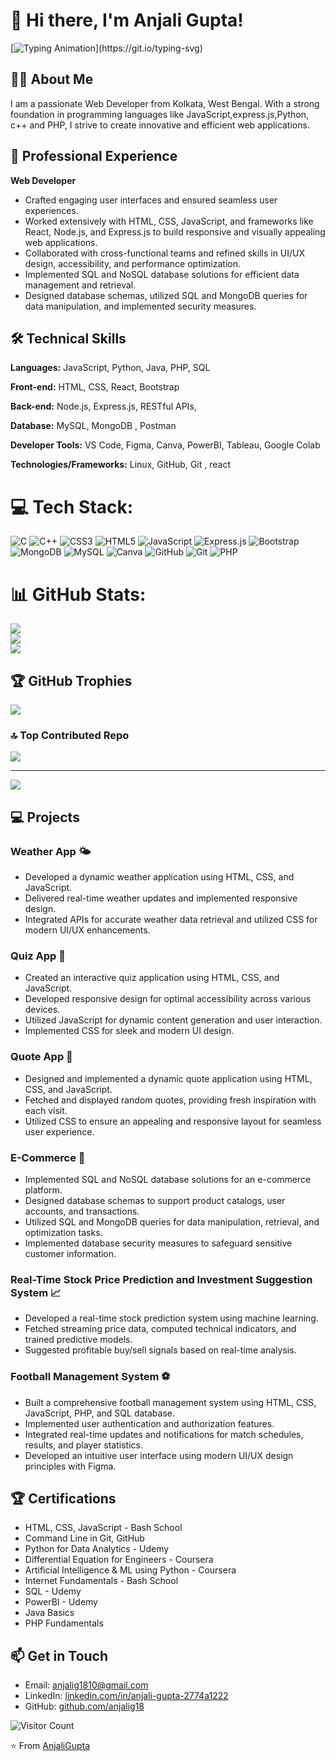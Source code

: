# 👋 Hi there, I'm Anjali Gupta!

[![Typing Animation](https://readme-typing-svg.demolab.com?font=Fira+Code&pause=1000&color=7F16F7&width=435&lines=Welcome+to+my+GitHub+Profile!)](https://git.io/typing-svg)

## 👩‍💻 About Me

I am a passionate  Web Developer from Kolkata, West Bengal. With a strong foundation in programming languages like JavaScript,express.js,Python, c++ and PHP, I strive to create innovative and efficient web applications.

## 💼 Professional Experience

**Web Developer** 
- Crafted engaging user interfaces and ensured seamless user experiences.
- Worked extensively with HTML, CSS, JavaScript, and frameworks like React, Node.js, and Express.js to build responsive and visually appealing web applications.
- Collaborated with cross-functional teams and refined skills in UI/UX design, accessibility, and performance optimization.
- Implemented SQL and NoSQL database solutions for efficient data management and retrieval.
- Designed database schemas, utilized SQL and MongoDB queries for data manipulation, and implemented security measures.

## 🛠️ Technical Skills

**Languages:** JavaScript, Python, Java, PHP, SQL

**Front-end:** HTML, CSS, React, Bootstrap

**Back-end:** Node.js, Express.js, RESTful APIs,

**Database:** MySQL, MongoDB , Postman

**Developer Tools:** VS Code, Figma, Canva, PowerBI, Tableau, Google Colab

**Technologies/Frameworks:** Linux, GitHub, Git , react



# 💻 Tech Stack:
![C](https://img.shields.io/badge/c-%2300599C.svg?style=plastic&logo=c&logoColor=white) ![C++](https://img.shields.io/badge/c++-%2300599C.svg?style=plastic&logo=c%2B%2B&logoColor=white) ![CSS3](https://img.shields.io/badge/css3-%231572B6.svg?style=plastic&logo=css3&logoColor=white) ![HTML5](https://img.shields.io/badge/html5-%23E34F26.svg?style=plastic&logo=html5&logoColor=white) ![JavaScript](https://img.shields.io/badge/javascript-%23323330.svg?style=plastic&logo=javascript&logoColor=%23F7DF1E) ![Express.js](https://img.shields.io/badge/express.js-%23404d59.svg?style=plastic&logo=express&logoColor=%2361DAFB) ![Bootstrap](https://img.shields.io/badge/bootstrap-%238511FA.svg?style=plastic&logo=bootstrap&logoColor=white) ![MongoDB](https://img.shields.io/badge/MongoDB-%234ea94b.svg?style=plastic&logo=mongodb&logoColor=white) ![MySQL](https://img.shields.io/badge/mysql-4479A1.svg?style=plastic&logo=mysql&logoColor=white) ![Canva](https://img.shields.io/badge/Canva-%2300C4CC.svg?style=plastic&logo=Canva&logoColor=white) ![GitHub](https://img.shields.io/badge/github-%23121011.svg?style=plastic&logo=github&logoColor=white) ![Git](https://img.shields.io/badge/git-%23F05033.svg?style=plastic&logo=git&logoColor=white) ![PHP](https://img.shields.io/badge/php-%23777BB4.svg?style=plastic&logo=php&logoColor=white)
# 📊 GitHub Stats:
![](https://github-readme-stats.vercel.app/api?username=anjalig18&theme=onedark&hide_border=false&include_all_commits=true&count_private=true)<br/>
![](https://github-readme-streak-stats.herokuapp.com/?user=anjalig18&theme=onedark&hide_border=false)<br/>
![](https://github-readme-stats.vercel.app/api/top-langs/?username=anjalig18&theme=onedark&hide_border=false&include_all_commits=true&count_private=true&layout=compact)

## 🏆 GitHub Trophies
![](https://github-profile-trophy.vercel.app/?username=anjalig18&theme=radical&no-frame=false&no-bg=true&margin-w=4)

### 🔝 Top Contributed Repo
![](https://github-contributor-stats.vercel.app/api?username=anjalig18&limit=5&theme=dark&combine_all_yearly_contributions=true)

---
[![](https://visitcount.itsvg.in/api?id=anjalig18&icon=0&color=0)](https://visitcount.itsvg.in)

<!-- Proudly created with GPRM ( https://gprm.itsvg.in ) -->


## 💻 Projects

### Weather App 🌤️
- Developed a dynamic weather application using HTML, CSS, and JavaScript.
- Delivered real-time weather updates and implemented responsive design.
- Integrated APIs for accurate weather data retrieval and utilized CSS for modern UI/UX enhancements.

### Quiz App 🤔
- Created an interactive quiz application using HTML, CSS, and JavaScript.
- Developed responsive design for optimal accessibility across various devices.
- Utilized JavaScript for dynamic content generation and user interaction.
- Implemented CSS for sleek and modern UI design.

### Quote App 💬
- Designed and implemented a dynamic quote application using HTML, CSS, and JavaScript.
- Fetched and displayed random quotes, providing fresh inspiration with each visit.
- Utilized CSS to ensure an appealing and responsive layout for seamless user experience.

### E-Commerce 🛒
- Implemented SQL and NoSQL database solutions for an e-commerce platform.
- Designed database schemas to support product catalogs, user accounts, and transactions.
- Utilized SQL and MongoDB queries for data manipulation, retrieval, and optimization tasks.
- Implemented database security measures to safeguard sensitive customer information.

### Real-Time Stock Price Prediction and Investment Suggestion System 📈
- Developed a real-time stock prediction system using machine learning.
- Fetched streaming price data, computed technical indicators, and trained predictive models.
- Suggested profitable buy/sell signals based on real-time analysis.

### Football Management System ⚽
- Built a comprehensive football management system using HTML, CSS, JavaScript, PHP, and SQL database.
- Implemented user authentication and authorization features.
- Integrated real-time updates and notifications for match schedules, results, and player statistics.
- Developed an intuitive user interface using modern UI/UX design principles with Figma.

## 🏆 Certifications

- HTML, CSS, JavaScript - Bash School
- Command Line in Git, GitHub
- Python for Data Analytics - Udemy
- Differential Equation for Engineers - Coursera
- Artificial Intelligence & ML using Python - Coursera
- Internet Fundamentals - Bash School
- SQL - Udemy
- PowerBI - Udemy
- Java Basics
- PHP Fundamentals

## 📫 Get in Touch

- Email: [anjalig1810@gmail.com](mailto:anjalig1810@gmail.com)
- LinkedIn: [linkedin.com/in/anjali-gupta-2774a1222](https://www.linkedin.com/in/anjali-gupta-2774a1222)
- GitHub: [github.com/anjalig18](https://github.com/anjalig18)

![Visitor Count](https://profile-counter.glitch.me/{anjalig18}/count.svg)

⭐️ From [AnjaliGupta](https://github.com/anjalig18)
